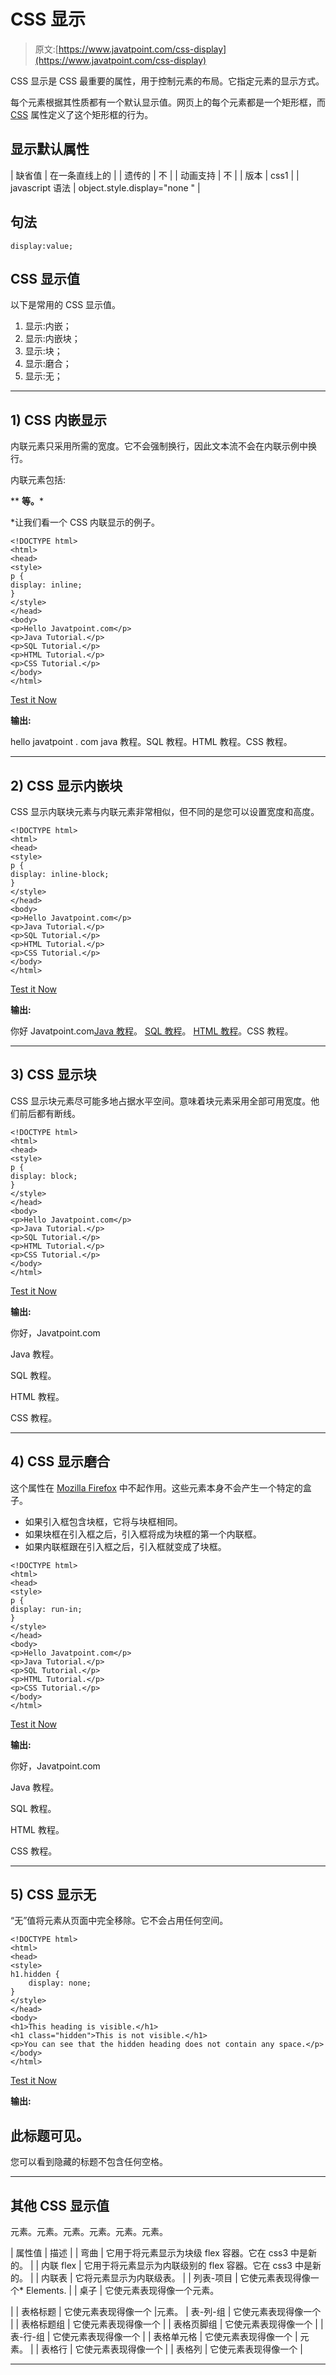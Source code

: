 # CSS 显示

> 原文:[https://www.javatpoint.com/css-display](https://www.javatpoint.com/css-display)

CSS 显示是 CSS 最重要的属性，用于控制元素的布局。它指定元素的显示方式。

每个元素根据其性质都有一个默认显示值。网页上的每个元素都是一个矩形框，而 [CSS](https://www.javatpoint.com/css-tutorial) 属性定义了这个矩形框的行为。

## 显示默认属性

| 缺省值 | 在一条直线上的 |
| 遗传的 | 不 |
| 动画支持 | 不 |
| 版本 | css1 |
| javascript 语法 | object.style.display="none " |

## 句法

```
display:value;

```

## CSS 显示值

以下是常用的 CSS 显示值。

1.  显示:内嵌；
2.  显示:内嵌块；
3.  显示:块；
4.  显示:磨合；
5.  显示:无；

* * *

## 1) CSS 内嵌显示

内联元素只采用所需的宽度。它不会强制换行，因此文本流不会在内联示例中换行。

内联元素包括:

**   **等。***

 *让我们看一个 CSS 内联显示的例子。

```
<!DOCTYPE html>
<html>
<head>
<style>
p {
display: inline; 
}
</style>
</head>
<body>
<p>Hello Javatpoint.com</p>
<p>Java Tutorial.</p>
<p>SQL Tutorial.</p>
<p>HTML Tutorial.</p>
<p>CSS Tutorial.</p>
</body>
</html> 

```

[Test it Now](https://www.javatpoint.com/oprweb/test.jsp?filename=cssdisplay1)

**输出:**

hello javatpoint . com java 教程。SQL 教程。HTML 教程。CSS 教程。

* * *

## 2) CSS 显示内嵌块

CSS 显示内联块元素与内联元素非常相似，但不同的是您可以设置宽度和高度。

```
<!DOCTYPE html>
<html>
<head>
<style>
p {
display: inline-block; 
}
</style>
</head>
<body>
<p>Hello Javatpoint.com</p>
<p>Java Tutorial.</p>
<p>SQL Tutorial.</p>
<p>HTML Tutorial.</p>
<p>CSS Tutorial.</p>
</body>
</html>

```

[Test it Now](https://www.javatpoint.com/oprweb/test.jsp?filename=cssdisplay2)

**输出:**

你好 Javatpoint.com[Java 教程](https://www.javatpoint.com/java-tutorial)。 [SQL 教程](https://www.javatpoint.com/sql-tutorial)。 [HTML 教程](https://www.javatpoint.com/html-tutorial)。CSS 教程。

* * *

## 3) CSS 显示块

CSS 显示块元素尽可能多地占据水平空间。意味着块元素采用全部可用宽度。他们前后都有断线。

```
<!DOCTYPE html>
<html>
<head>
<style>
p {
display: block; 
}
</style>
</head>
<body>
<p>Hello Javatpoint.com</p>
<p>Java Tutorial.</p>
<p>SQL Tutorial.</p>
<p>HTML Tutorial.</p>
<p>CSS Tutorial.</p>
</body>
</html>

```

[Test it Now](https://www.javatpoint.com/oprweb/test.jsp?filename=cssdisplay3)

**输出:**

你好，Javatpoint.com

Java 教程。

SQL 教程。

HTML 教程。

CSS 教程。

* * *

## 4) CSS 显示磨合

这个属性在 [Mozilla Firefox](https://www.javatpoint.com/mozilla-firefox) 中不起作用。这些元素本身不会产生一个特定的盒子。

*   如果引入框包含块框，它将与块框相同。
*   如果块框在引入框之后，引入框将成为块框的第一个内联框。
*   如果内联框跟在引入框之后，引入框就变成了块框。

```
<!DOCTYPE html>
<html>
<head>
<style>
p {
display: run-in; 
}
</style>
</head>
<body>
<p>Hello Javatpoint.com</p>
<p>Java Tutorial.</p>
<p>SQL Tutorial.</p>
<p>HTML Tutorial.</p>
<p>CSS Tutorial.</p>
</body>
</html>

```

[Test it Now](https://www.javatpoint.com/oprweb/test.jsp?filename=cssdisplay4)

**输出:**

你好，Javatpoint.com

Java 教程。

SQL 教程。

HTML 教程。

CSS 教程。

* * *

## 5) CSS 显示无

“无”值将元素从页面中完全移除。它不会占用任何空间。

```
<!DOCTYPE html>
<html>
<head>
<style>
h1.hidden {
    display: none;
}
</style>
</head>
<body>
<h1>This heading is visible.</h1>
<h1 class="hidden">This is not visible.</h1>
<p>You can see that the hidden heading does not contain any space.</p>
</body>
</html>

```

[Test it Now](https://www.javatpoint.com/oprweb/test.jsp?filename=cssdisplay5)

**输出:**

## 此标题可见。

您可以看到隐藏的标题不包含任何空格。

* * *

## 其他 CSS 显示值

元素。元素。元素。元素。元素。元素。

| 属性值 | 描述 |
| 弯曲 | 它用于将元素显示为块级 flex 容器。它在 css3 中是新的。 |
| 内联 flex | 它用于将元素显示为内联级别的 flex 容器。它在 css3 中是新的。 |
| 内联表 | 它将元素显示为内联级表。 |
| 列表-项目 | 它使元素表现得像一个*   Elements. |
| 桌子 | 它使元素表现得像一个元素。

 |
| 表格标题 | 它使元素表现得像一个 |<caption>元素。</caption>
| 表-列-组 | 它使元素表现得像一个 |
| 表格标题组 | 它使元素表现得像一个 |
| 表格页脚组 | 它使元素表现得像一个 |
| 表-行-组 | 它使元素表现得像一个 |
| 表格单元格 | 它使元素表现得像一个 | 元素。 |
| 表格行 | 它使元素表现得像一个 |
| 表格列 | 它使元素表现得像一个 |<colgroup><col></colgroup>

* * **
